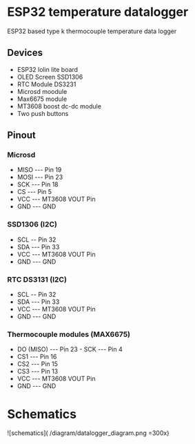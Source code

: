 # ESP32 temperature datalogger

ESP32 based type k thermocouple temperature data logger

## Devices

- ESP32 lolin lite board
- OLED Screen SSD1306
- RTC Module DS3231
- Microsd moodule
- Max6675 module
- MT3608 boost dc-dc module
- Two push buttons

## Pinout

### Microsd
- MISO  --- Pin 19
- MOSI --- Pin 23
- SCK --- Pin 18
- CS --- Pin 5
- VCC --- MT3608 VOUT Pin 
- GND --- GND 

### SSD1306 (I2C)
- SCL -- Pin 32
- SDA --- Pin 33
- VCC --- MT3608 VOUT Pin                                                 
- GND --- GND     

### RTC DS3131 (I2C)
- SCL -- Pin 32                                                           
- SDA --- Pin 33 
- VCC --- MT3608 VOUT Pin                                                 
- GND --- GND 

### Thermocouple modules (MAX6675)
- DO (MISO) --- Pin 23                                                    - SCK --- Pin 4                                                          
- CS1 --- Pin 16
- CS2 --- Pin 15  
- CS3 --- Pin 13  
- VCC --- MT3608 VOUT Pin                                                 
- GND --- GND

# Schematics
![schematics]( /diagram/datalogger_diagram.png =300x) 
